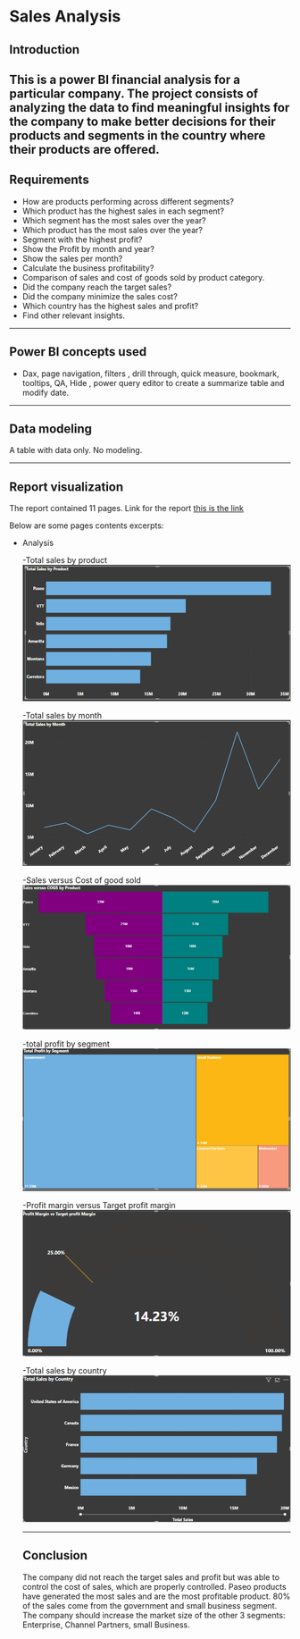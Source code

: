 # Sales Analysis
## Introduction
This is a power BI financial analysis for a particular company. The project consists of analyzing the data to find meaningful insights for the company to make better decisions for their products and segments in the country where their products are offered.
---------

## Requirements
* How are products performing across different segments?
* Which product has the highest sales in each segment?
* Which segment has the most sales over the year?
* Which product has the most sales over the year?
* Segment with the highest profit?
* Show the Profit by month and year?
* Show the sales per month?
* Calculate the business profitability?
* Comparison of sales and cost of goods sold by product category.
* Did the company reach the target sales?
* Did the company minimize the sales cost?
* Which country has the highest sales and profit?
* Find other relevant insights.
---------

## Power BI concepts used
* Dax, page navigation, filters , drill through, quick measure, bookmark, tooltips, QA, Hide , power query editor to create a  summarize table and modify date.
---------

## Data modeling
A table with data only. No modeling.

---------
## Report visualization
The report contained 11 pages. Link for the report [this is the link](https://app.powerbi.com/groups/me/reports/1cf989c9-e580-4177-a341-cb3b2b93dd13/ReportSection?experience=power-bi)


Below are some pages contents excerpts:

* Analysis

  -Total sales by product
        ![login](https://github.com/dansakoc/Image/blob/master/Sales%20by%20product%202023-08-05%20030638.png?raw=true)
  
  -Total sales by month
          ![login](https://github.com/dansakoc/Image/blob/master/Total%20sales%20by%20month%202023-08-05%20031707.png?raw=true)
  
  
  -Sales versus Cost of good sold
          ![login](https://github.com/dansakoc/Image/blob/master/Sales%20vs%20COGS%202023-08-05%20033054.png?raw=true)
  
  -total profit by segment
         ![login](https://github.com/dansakoc/Image/blob/master/Total%20Profit%20by%20segments%202023-08-05%20032104.png?raw=true)
  
  -Profit margin versus Target profit margin
          ![login](https://github.com/dansakoc/Image/blob/master/Profit%20margin%20versus%20target%20profit%20margin%202023-08-05%20032514.png?raw=true)

  -Total sales by country
          ![login](https://github.com/dansakoc/Image/blob/master/Total%20sales%20by%20country%202023-08-05%20033844.png?raw=true)
    


  ------
  ## Conclusion
  The company did not reach the target sales and profit but was able to control the cost of sales, which are properly controlled. Paseo products have generated the most sales and are the most profitable product. 80% of the sales come from the government and small business segment.
The company should increase the market size of the other 3 segments: Enterprise, Channel Partners, small Business.


  



